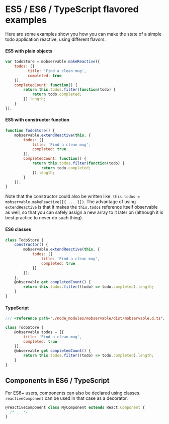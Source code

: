 # ES5 / ES6 / TypeScript flavored examples

Here are some examples show you how you can make the state of a simple todo application reactive,
using different flavors.

#### ES5 with plain objects

```javascript
var todoStore = mobservable.makeReactive({
    todos: [{
          title: 'Find a clean mug',
          completed: true
    }],
    completedCount: function() {
        return this.todos.filter(function(todo) {
            return todo.completed;
        }).length;
    }
});
```

#### ES5 with constructor function

```javascript
function TodoStore() {
    mobservable.extendReactive(this, {
        todos: [{
            title: 'Find a clean mug',
            completed: true
        }],
        completedCount: function() {
            return this.todos.filter(function(todo) {
                return todo.completed;
            }).length;
        }
    });
}
```

Note that the constructor could also be written like: `this.todos = mobservable.makeReactive([{ ... }])`. The advantage of using `extendReactive` is that it makes the `this.todos` reference itself observable as well, so that you can safely assign a new array to it later on (although it is best practice to never do such thing).

#### ES6 classes

```javascript
class TodoStore {
    constructor() {
        mobservable.extendReactive(this, {
            todos: [{
                title: 'Find a clean mug',
                completed: true
            }]
        });
    },
    @observable get completedCount() {
        return this.todos.filter((todo) => todo.completed).length;
    }
}
```

#### TypeScript

```javascript
/// <reference path="./node_modules/mobservable/dist/mobservable.d.ts"/>

class TodoStore {
    @observable todos = [{
        title: 'Find a clean mug',
        completed: true
    }];
    @observable get completedCount() {
        return this.todos.filter((todo) => todo.completed).length;
    }
}
```

## Components in ES6 / TypeScript

For ES6+ users, components can also be declared using classes.
`reactiveComponent` can be used in that case as a decorator.
```javascript
@reactiveComponent class MyComponent extends React.Component {
  /* .. */
}
```
